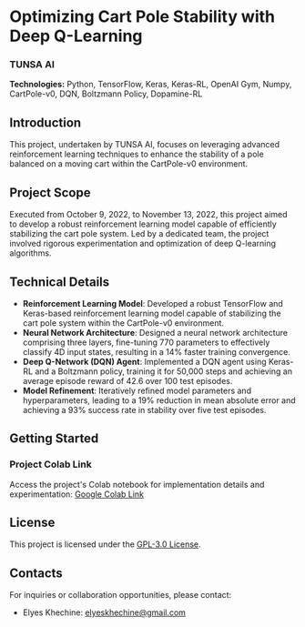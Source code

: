 # Optimizing Cart Pole Stability with Deep Q-Learning

### TUNSA AI

**Technologies:** Python, TensorFlow, Keras, Keras-RL, OpenAI Gym, Numpy, CartPole-v0, DQN, Boltzmann Policy, Dopamine-RL

## Introduction

This project, undertaken by TUNSA AI, focuses on leveraging advanced reinforcement learning techniques to enhance the stability of a pole balanced on a moving cart within the CartPole-v0 environment.

## Project Scope

Executed from October 9, 2022, to November 13, 2022, this project aimed to develop a robust reinforcement learning model capable of efficiently stabilizing the cart pole system. Led by a dedicated team, the project involved rigorous experimentation and optimization of deep Q-learning algorithms.

## Technical Details

- **Reinforcement Learning Model**: Developed a robust TensorFlow and Keras-based reinforcement learning model capable of stabilizing the cart pole system within the CartPole-v0 environment.
- **Neural Network Architecture**: Designed a neural network architecture comprising three layers, fine-tuning 770 parameters to effectively classify 4D input states, resulting in a 14% faster training convergence.
- **Deep Q-Network (DQN) Agent**: Implemented a DQN agent using Keras-RL and a Boltzmann policy, training it for 50,000 steps and achieving an average episode reward of 42.6 over 100 test episodes.
- **Model Refinement**: Iteratively refined model parameters and hyperparameters, leading to a 19% reduction in mean absolute error and achieving a 93% success rate in stability over five test episodes.

## Getting Started

### Project Colab Link

Access the project's Colab notebook for implementation details and experimentation: [Google Colab Link](https://colab.research.google.com/drive/172mY-dbLJq484xGz-Yb_O1vUNVuuWbVX)

## License

This project is licensed under the [GPL-3.0 License](LICENSE).

## Contacts

For inquiries or collaboration opportunities, please contact:

- Elyes Khechine: elyeskhechine@gmail.com

